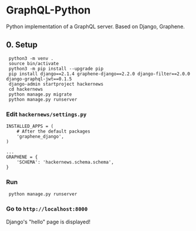 # GraphQL-Python
Python implementation of a GraphQL server. Based on Django, Graphene.

## 0. Setup
```
 python3 -m venv .
 source bin/activate
 python3 -m pip install --upgrade pip
 pip install django==2.1.4 graphene-django==2.2.0 django-filter==2.0.0 django-graphql-jwt==0.1.5
 django-admin startproject hackernews
 cd hackernews
 python manage.py migrate
 python manage.py runserver
```

### Edit `hackernews/settings.py`
```
INSTALLED_APPS = (
    # After the default packages
    'graphene_django',
)

...
GRAPHENE = {
    'SCHEMA': 'hackernews.schema.schema',
}
```

### Run
```
 python manage.py runserver
```
### Go to `http://localhost:8000`
Django's "hello" page is displayed!

